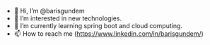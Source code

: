 - 👋 Hi, I’m @barisgundem
- 👀 I’m interested in new technologies.
- 🌱 I’m currently learning spring boot and cloud computing.
- 📫 How to reach me (https://www.linkedin.com/in/barisgundem/)

<!---
barisgundem/barisgundem is a ✨ special ✨ repository because its `README.md` (this file) appears on your GitHub profile.
You can click the Preview link to take a look at your changes.
--->
